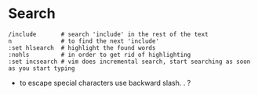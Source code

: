 # Search

```shell
/include       # search 'include' in the rest of the text
n              # to find the next 'include'
:set hlsearch  # highlight the found words
:nohls         # in order to get rid of highlighting
:set incsearch # vim does incremental search, start searching as soon as you start typing
```

- to escape special characters use backward slash. \. \?
